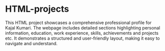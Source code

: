 # HTML-projects
This HTML project showcases a comprehensive professional profile for Kajal Kumari. The webpage includes detailed sections highlighting personal information, education, work experience, skills, achievements and projects etc. It demonstrates a structured and user-friendly layout, making it easy to navigate and understand.
